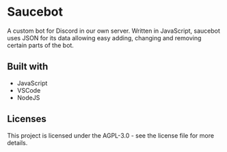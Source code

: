 # Saucebot

A custom bot for Discord in our own server. Written in JavaScript, saucebot uses JSON for its data allowing easy adding, changing and removing certain parts of the bot.

## Built with

* JavaScript
* VSCode
* NodeJS

## Licenses

This project is licensed under the AGPL-3.0 - see the license file for more details.
